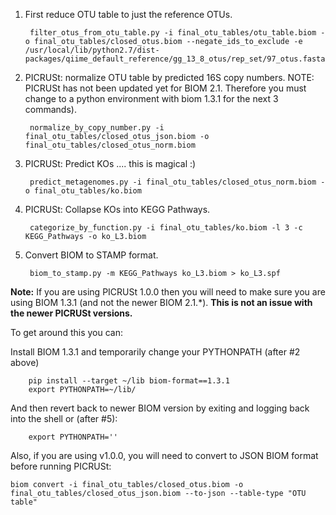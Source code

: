 1) First reduce OTU table to just the reference OTUs.

        filter_otus_from_otu_table.py -i final_otu_tables/otu_table.biom -o final_otu_tables/closed_otus.biom --negate_ids_to_exclude -e /usr/local/lib/python2.7/dist-packages/qiime_default_reference/gg_13_8_otus/rep_set/97_otus.fasta

2) PICRUSt: normalize OTU table by predicted 16S copy numbers. NOTE: PICRUSt has not been updated yet for BIOM 2.1. Therefore you must change to a python environment with biom 1.3.1 for the next 3 commands).


        normalize_by_copy_number.py -i final_otu_tables/closed_otus_json.biom -o final_otu_tables/closed_otus_norm.biom

3) PICRUSt: Predict KOs .... this is magical :)

        predict_metagenomes.py -i final_otu_tables/closed_otus_norm.biom -o final_otu_tables/ko.biom

4) PICRUSt: Collapse KOs into KEGG Pathways.

        categorize_by_function.py -i final_otu_tables/ko.biom -l 3 -c KEGG_Pathways -o ko_L3.biom

5) Convert BIOM to STAMP format.

        biom_to_stamp.py -m KEGG_Pathways ko_L3.biom > ko_L3.spf


**Note:**
If you are using PICRUSt 1.0.0 then you will need to make sure you are using BIOM 1.3.1 (and not the newer BIOM 2.1.\*). 
**This is not an issue with the newer PICRUSt versions.**  

To get around this you can:

Install BIOM 1.3.1 and temporarily change your PYTHONPATH (after #2 above)

        pip install --target ~/lib biom-format==1.3.1
        export PYTHONPATH=~/lib/

And then revert back to newer BIOM version by exiting and logging back into the shell or (after #5):

        export PYTHONPATH=''

  
  
Also, if you are using v1.0.0, you will need to convert to JSON BIOM format before running PICRUSt:

    biom convert -i final_otu_tables/closed_otus.biom -o final_otu_tables/closed_otus_json.biom --to-json --table-type "OTU table"

